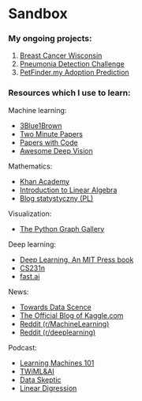 # Sandbox

### My ongoing projects:

1. [Breast Cancer Wisconsin](https://www.kaggle.com/uciml/breast-cancer-wisconsin-data)
2. [Pneumonia Detection Challenge](https://www.kaggle.com/c/rsna-pneumonia-detection-challenge)
3. [PetFinder.my Adoption Prediction](https://www.kaggle.com/c/petfinder-adoption-prediction)


### Resources which I use to learn:

Machine learning:
   * [3Blue1Brown](https://www.3blue1brown.com/)
   * [Two Minute Papers](https://www.youtube.com/channel/UCbfYPyITQ-7l4upoX8nvctg)
   * [Papers with Code](https://github.com/zziz/pwc)
   * [Awesome Deep Vision](https://github.com/kjw0612/awesome-deep-vision)
   
Mathematics:
   * [Khan Academy](https://www.khanacademy.org/math/linear-algebra)
   * [Introduction to Linear Algebra](http://math.mit.edu/~gs/linearalgebra/)
   * [Blog statystyczny (PL)](https://www.statystyczny.pl/)
   
Visualization:
   * [The Python Graph Gallery](https://python-graph-gallery.com/)
   
Deep learning:
   * [Deep Learning, An MIT Press book](http://www.deeplearningbook.org/)
   * [CS231n](http://cs231n.stanford.edu/)
   * [fast.ai](https://www.fast.ai/)

News:
   * [Towards Data Scence](https://towardsdatascience.com/machine-learning/home)
   * [The Official Blog of Kaggle.com](http://blog.kaggle.com/)
   * [Reddit (r/MachineLearning)](https://www.reddit.com/r/MachineLearning/)
   * [Reddit (r/deeplearning)](https://www.reddit.com/r/deeplearning/)
   
Podcast:
   * [Learning Machines 101](http://lineardigressions.com/)
   * [TWiML&AI](https://twimlai.com/)
   * [Data Skeptic](http://dataskeptic.com/)
   * [Linear Digression](http://lineardigressions.com/)
   